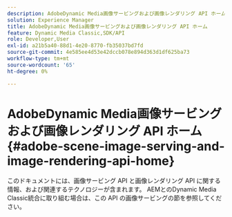 ```yaml
---
description: AdobeDynamic Media画像サービングおよび画像レンダリング API ホーム
solution: Experience Manager
title: AdobeDynamic Media画像サービングおよび画像レンダリング API ホーム
feature: Dynamic Media Classic,SDK/API
role: Developer,User
exl-id: a21b5a40-88d1-4e20-8770-fb35037bd7fd
source-git-commit: 4e585ee4d53e42dccb078e894d363d1df625ba73
workflow-type: tm+mt
source-wordcount: '65'
ht-degree: 0%

---
```


# AdobeDynamic Media画像サービングおよび画像レンダリング API ホーム{#adobe-scene-image-serving-and-image-rendering-api-home}

このドキュメントには、画像サービング API と画像レンダリング API に関する情報、および関連するテクノロジーが含まれます。 AEMとのDynamic Media Classic統合に取り組む場合は、この API の画像サービングの節を参照してください。
